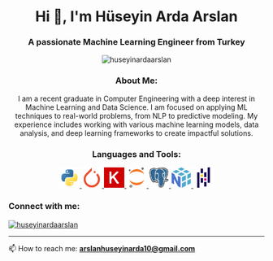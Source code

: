 <h1 align="center">Hi 👋, I'm Hüseyin Arda Arslan</h1>
<h3 align="center">A passionate Machine Learning Engineer from Turkey</h3>

<p align="center"> 
  <img src="https://komarev.com/ghpvc/?username=huseyinardaarslan&label=Profile%20views&color=0e75b6&style=flat" alt="huseyinardaarslan" /> 
</p>

<h3 align="center">About Me:</h3>
<p align="center">I am a recent graduate in Computer Engineering with a deep interest in Machine Learning and Data Science. I am focused on applying ML techniques to real-world problems, from NLP to predictive modeling. My experience includes working with various machine learning models, data analysis, and deep learning frameworks to create impactful solutions.</p>

<h3 align="center">Languages and Tools:</h3>
<p align="center"> 
  <a href="https://www.python.org/" target="_blank" rel="noreferrer"> <img src="https://raw.githubusercontent.com/devicons/devicon/master/icons/python/python-original.svg" alt="python" width="40" height="40"/> </a>
  <a href="https://pytorch.org/" target="_blank" rel="noreferrer"> <img src="https://raw.githubusercontent.com/devicons/devicon/master/icons/pytorch/pytorch-original.svg" alt="pytorch" width="40" height="40"/> </a>
  <a href="https://keras.io/" target="_blank" rel="noreferrer"> <img src="https://raw.githubusercontent.com/devicons/devicon/master/icons/keras/keras-original.svg" alt="keras" width="40" height="40"/> </a>
  <a href="https://jupyter.org/" target="_blank" rel="noreferrer"> <img src="https://raw.githubusercontent.com/devicons/devicon/master/icons/jupyter/jupyter-original.svg" alt="jupyter" width="40" height="40"/> </a>
  <a href="https://www.postgresql.org/" target="_blank" rel="noreferrer"> <img src="https://raw.githubusercontent.com/devicons/devicon/master/icons/postgresql/postgresql-original.svg" alt="postgresql" width="40" height="40"/> </a>
  <a href="https://www.numpy.org/" target="_blank" rel="noreferrer"> <img src="https://raw.githubusercontent.com/devicons/devicon/master/icons/numpy/numpy-original.svg" alt="numpy" width="40" height="40"/> </a>
  <a href="https://pandas.pydata.org/" target="_blank" rel="noreferrer"> <img src="https://raw.githubusercontent.com/devicons/devicon/master/icons/pandas/pandas-original.svg" alt="pandas" width="40" height="40"/> </a>
</p>

<h3 align="left">Connect with me:</h3>
<p align="left">
<a href="https://www.linkedin.com/in/hüseyin-arda-arslan-611530255/" target="blank"><img align="center" src="https://raw.githubusercontent.com/rahuldkjain/github-profile-readme-generator/master/src/images/icons/Social/linked-in-alt.svg" alt="huseyinardaarslan" height="30" width="40" /></a>
</p>

---

📫 How to reach me: **arslanhuseyinarda10@gmail.com**
